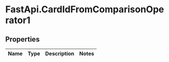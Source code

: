 # FastApi.CardIdFromComparisonOperator1

## Properties
Name | Type | Description | Notes
------------ | ------------- | ------------- | -------------
